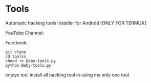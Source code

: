 # Tools

Automatic hacking tools installer for Android [ONLY FOR TERMUX]


YouTube Channel:

Facebook: 
```
git clone 
cd toolss
chmod +x Baby-tools.py
python Baby-tools.py
```
enjoye tool install all hacking tool in  using my only one tool